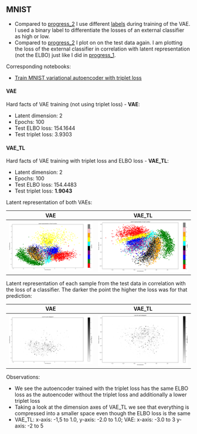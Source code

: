 ## MNIST
* Compared to [progress_2](https://github.com/LorenzHW/Master-Thesis/blob/master/Code/progress/progress_2.md) I use different
[labels](https://github.com/LorenzHW/Master-Thesis/tree/master/Code/progress/questions) during training of the VAE. 
I used a binary label to differentiate the losses of an external classifier as high or low.
* Compared to [progress_2](https://github.com/LorenzHW/Master-Thesis/blob/master/Code/progress/progress_2.md) I plot on
on the test data again. I am plotting the loss of the external classifier in correlation with latent representation (not the ELBO) just 
like I did in [progress_1](https://github.com/LorenzHW/Master-Thesis/blob/master/Code/progress/progress_1.md).

Corresponding notebooks: 
* [Train MNIST variational autoencoder with triplet loss](https://colab.research.google.com/drive/1KlqlHuqF8-m-FHftM83gWyrU9UOwD8gv)

#### **VAE**
Hard facts of VAE training (not using triplet loss) - **VAE**:
* Latent dimension: 2  
* Epochs: 100  
* Test ELBO loss: 154.1644
* Test triplet loss: 3.9303

#### **VAE_TL**
Hard facts of VAE training with triplet loss and ELBO loss - **VAE_TL**:
* Latent dimension: 2  
* Epochs: 100  
* Test ELBO loss: 154.4483
* Test triplet loss: **1.9043**

Latent representation of both VAEs:

VAE|VAE_TL
:-------------------------:|:-------------------------:
![](https://raw.githubusercontent.com/LorenzHW/Master-Thesis/master/Code/progress/pics/progress_3/test_data.png)  |  ![](https://raw.githubusercontent.com/LorenzHW/Master-Thesis/master/Code/progress/pics/progress_3/test_data_tl.png)

Latent representation of each sample from the test data in correlation with the loss of a classifier. The darker the point the higher the loss was for that prediction:

VAE|VAE_TL
:-------------------------:|:-------------------------:
![](https://raw.githubusercontent.com/LorenzHW/Master-Thesis/master/Code/progress/pics/progress_3/test_data_external_clf_loss.png)  |  ![](https://raw.githubusercontent.com/LorenzHW/Master-Thesis/master/Code/progress/pics/progress_3/test_data_tl_external_clf_loss.png)

Observations:
* We see the autoencoder trained with the triplet loss has the same ELBO loss as the autoencoder without the triplet loss and additionally a lower triplet loss
* Taking a look at the dimension axes of VAE_TL we see that everything is compressed into a smaller space even though the ELBO loss is the same
* VAE_TL: x-axis: -1,5 to 1.0, y-axis: -2.0 to 1.0; VAE: x-axis: -3.0 to 3 y-axis: -2 to 5 